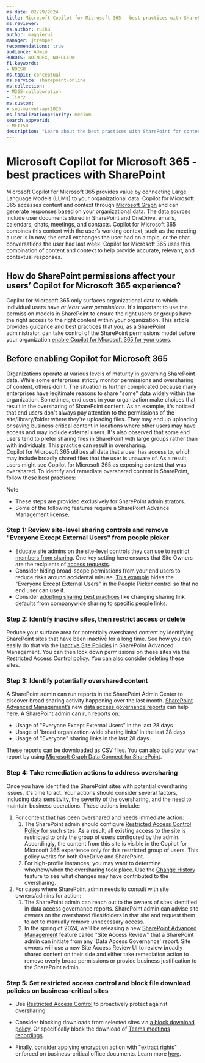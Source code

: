 ```yaml
---
ms.date: 02/29/2024
title: Microsoft Copilot for Microsoft 365 - best practices with SharePoint
ms.reviewer: 
ms.author: ruihu
author: maggierui
manager: jtremper
recommendations: true
audience: Admin
ROBOTS: NOINDEX, NOFOLLOW
f1.keywords:
- NOCSH
ms.topic: conceptual
ms.service: sharepoint-online
ms.collection: 
- M365-collaboration
- Tier2
ms.custom:
- seo-marvel-apr2020
ms.localizationpriority: medium
search.appverid:
- MET150
description: "Learn about the best practices with SharePoint for content sharing when enabling Microsoft Copilot for Microsoft 365."
---
```

# Microsoft Copilot for Microsoft 365 - best practices with SharePoint

Microsoft Copilot for Microsoft 365 provides value by connecting Large Language Models (LLMs) to your organizational data. Copilot for Microsoft 365 accesses content and context through [Microsoft Graph](/graph/overview) and can generate responses based on your organizational data. The data sources include user documents stored in SharePoint and OneDrive, emails, calendars, chats, meetings, and contacts. Copilot for Microsoft 365 combines this content with the user’s working context, such as the meeting a user is in now, the email exchanges the user had on a topic, or the chat conversations the user had last week. Copilot for Microsoft 365 uses this combination of content and context to help provide accurate, relevant, and contextual responses.

## How do SharePoint permissions affect your users’ Copilot for Microsoft 365 experience?

Copilot for Microsoft 365 only surfaces organizational data to which individual users have *at least view permissions*. It's important to use the permission models in SharePoint to ensure the right users or groups have the right access to the right content within your organization.
This article provides guidance and best practices that you, as a SharePoint administrator, can take control of the SharePoint permissions model before your organization [enable Copilot for Microsoft 365 for your users](/microsoft-365-copilot/microsoft-365-copilot-enable-users).


## Before enabling Copilot for Microsoft 365

Organizations operate at various levels of maturity in governing SharePoint data. While some enterprises strictly monitor permissions and oversharing of content, others don't. The situation is further complicated because many enterprises have legitimate reasons to share "some" data widely within the organization.
Sometimes, end users in your organization make choices that result in the oversharing of SharePoint content. As an example, it's noticed that end users don't always pay attention to the permissions of the site/library/folder where they're uploading files. They may end up uploading or saving business critical content in locations where other users may have access and may include external users. It's also observed that some end users tend to prefer sharing files in SharePoint with large groups rather than with individuals. This practice can result in oversharing.  
Copilot for Microsoft 365 utilizes all data that a user has access to, which may include broadly shared files that the user is unaware of. As a result, users might see Copilot for Microsoft 365 as exposing content that was overshared.
To identify and remediate overshared content in SharePoint, follow these best practices:

> [!Note]
>
> - These steps are provided exclusively for SharePoint administrators.
> - Some of the following features require a SharePoint Advance Management license.

### Step 1: Review site-level sharing controls and remove "Everyone Except External Users" from people picker

- Educate site admins on the site-level controls they can use to [restrict members from sharing](/microsoft-365/solutions/microsoft-365-limit-sharing#sharing-with-specific-people). One key setting here ensures that Site Owners are the recipients of [access requests](https://support.microsoft.com/office/set-up-and-manage-access-requests-94b26e0b-2822-49d4-929a-8455698654b3).  
- Consider hiding broad-scope permissions from your end users to reduce risks around accidental misuse. [This example](/powershell/module/sharepoint-online/set-spotenant#example-2) hides the "Everyone Except External Users" in the People Picker control so that no end user can use it.  
- Consider [adopting sharing best practices](/microsoft-365/solutions/microsoft-365-limit-sharing) like changing sharing link defaults from companywide sharing to specific people links.

### Step 2: Identify inactive sites, then restrict access or delete 

Reduce your surface area for potentially overshared content by identifying SharePoint sites that have been inactive for a long time. See how you can easily do that via the [Inactive Site Policies](/sharepoint/site-lifecycle-management#create-an-inactive-site-policy) in SharePoint Advanced Management. 
You can then lock down permissions on these sites via the Restricted Access Control policy. You can also consider deleting these sites.

### Step 3: Identify potentially overshared content

A SharePoint admin can run reports in the SharePoint Admin Center to discover broad sharing activity happening over the last month. [SharePoint Advanced Management’s](/sharepoint/advanced-management) new [data access governance reports](/sharepoint/data-access-governance-reports) can help here.  A SharePoint admin can run reports on:

- Usage of "Everyone Except External Users" in the last 28 days
- Usage of 'broad organization-wide sharing links' in the last 28 days
- Usage of "Everyone" sharing links in the last 28 days

These reports can be downloaded as CSV files. You can also build your own report by using [Microsoft Graph Data Connect for SharePoint](/graph/data-connect-datasets#onedrive-and-sharepoint-online).  


### Step 4: Take remediation actions to address oversharing

Once you have identified the SharePoint sites with potential oversharing issues, it's time to act. Your actions should consider several factors, including data sensitivity, the severity of the oversharing, and the need to maintain business operations. These actions include:

1. For content that has been overshared and needs immediate action:
   1. The SharePoint admin should configure [Restricted Access Control Policy](/sharepoint/restricted-access-control) for such sites. As a result, all existing access to the site is restricted to only the group of users configured by the admin. Accordingly, the content from this site is visible in the Copilot for Microsoft 365 experience only for this restricted group of users. This policy works for both OneDrive and SharePoint.
   1. For high-profile instances, you may want to determine who/how/when the oversharing took place.  Use the [Change History](/sharepoint/change-history-report) feature to see what changes may have contributed to the oversharing.
1. For cases where SharePoint admin needs to consult with site owners/admins for action:
   1. The SharePoint admin can reach out to the owners of sites identified in data access governance reports. SharePoint admin can advise site owners on the overshared files/folders in that site and request them to act to manually remove unnecessary access.
   1. In the spring of 2024, we'll be releasing a new [SharePoint Advanced Management](/sharepoint/advanced-management) feature called "Site Access Review" that a SharePoint admin can initiate from any 'Data Access Governance' report. Site owners will use a new Site Access Review UI to review broadly shared content on their side and either take remediation action to remove overly broad permissions or provide business justification to the SharePoint admin.

### Step 5: Set restricted access control and block file download policies on business-critical sites

- Use [Restricted Access Control](/sharepoint/restricted-access-control) to proactively protect against oversharing.  

- Consider blocking downloads from selected sites via [a block download policy](/sharepoint/block-download-from-sites). Or specifically block the download of [Teams meetings recordings](/microsoftteams/block-download-meeting-recording). 

- Finally, consider applying encryption action with "extract rights" enforced on business-critical office documents. Learn more [here](/purview/ai-microsoft-purview).
